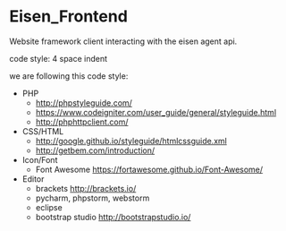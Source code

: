 # Eisen_Frontend
Website framework client interacting with the eisen agent api.

code style:
4 space indent

we are following this code style:  
- PHP  
  - http://phpstyleguide.com/
  - https://www.codeigniter.com/user_guide/general/styleguide.html
  - http://phphttpclient.com/
- CSS/HTML
  - http://google.github.io/styleguide/htmlcssguide.xml
  - http://getbem.com/introduction/
- Icon/Font
  - Font Awesome https://fortawesome.github.io/Font-Awesome/
- Editor
  - brackets http://brackets.io/
  - pycharm, phpstorm, webstorm
  - eclipse
  - bootstrap studio http://bootstrapstudio.io/
